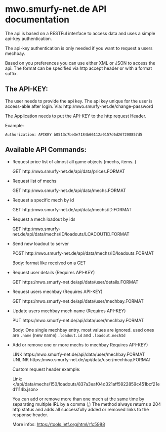 mwo.smurfy-net.de API documentation
=========================================

The api is based on a RESTFul interface to access data and uses a simple api-key authentication.

The api-key authentication is only needed if you want to request a users mechbay.

Based on you preferences you can use either XML or JSON to access the api.
The format can be specified via http accept header or with a format suffix.

The API-KEY:
-------------

The user needs to provide the api key. The api key unique for the user is access-able after login.
Via: http:/mwo.smurfy-net.de/change-password

The Application needs to put the API-KEY to the http request Header.

Example:

    Authorization: APIKEY b0513c7be3e7184b66112a0157d6d267208857d5

Available API Commands:
------------------------

* Request price list of almost all game objects (mechs, items..)

  GET http:/mwo.smurfy-net.de/api/data/prices.FORMAT

* Request list of mechs

  GET http:/mwo.smurfy-net.de/api/data/mechs.FORMAT

* Request a specific mech by id

  GET http:/mwo.smurfy-net.de/api/data/mechs/ID.FORMAT

* Request a mech loadout by ids

  GET http:/mwo.smurfy-net.de/api/data/mechs/ID/loadouts/LOADOUTID.FORMAT

* Send new loadout to server

  POST http:/mwo.smurfy-net.de/api/data/mechs/ID/loadouts.FORMAT
  
  Body: format like received on a GET
  

* Request user details (Requires API-KEY)

  GET https:/mwo.smurfy-net.de/api/data/user/details.FORMAT

* Request users mechbay (Requires API-KEY)

  GET https:/mwo.smurfy-net.de/api/data/user/mechbay.FORMAT
  
* Update users mechbay mech name (Requires API-KEY)

  PUT https:/mwo.smurfy-net.de/api/data/user/mechbay.FORMAT

  Body: One single mechbay entry. most values are ignored. used ones are ```.name``` (new name) ```.loadout.id``` and ```.loadout.mechId```

* Add or remove one or more mechs to mechbay Requires API-KEY)

  LINK https:/mwo.smurfy-net.de/api/data/user/mechbay.FORMAT
  UNLINK https:/mwo.smurfy-net.de/api/data/user/mechbay.FORMAT
  
  Custom request header example: 
  
    Link: </api/data/mechs/150/loadouts/837a3eaf04d321aff5922859c451bcf21ed1114b.json>
    
  You can add or remove more than one mech at the same time by separating multiple IRL by a comma (,)
  The method always returns a 204 http status and adds all successfully added or removed links to the response header.
  
  More infos: https://tools.ietf.org/html/rfc5988
  